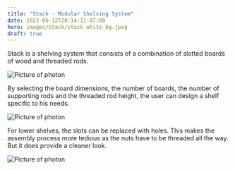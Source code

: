 ```yaml
---
title: "Stack - Modular Shelving System"
date: 2022-06-12T20:14:11-07:00
hero: images/Stack/stack_white_bg.jpeg
draft: true
---
```


Stack is a shelving system that consists of a combination of slotted boards of wood and threaded rods.

![Picture of photon](/images/Stack/STACK_2mx12_5.jpeg)

By selecting the board dimensions, the number of boards, the number of supporting rods and the threaded rod height, the user can design a shelf specific to his needs.

![Picture of photon](/images/Stack/stack_general_hero.jpeg)

For lower shelves, the slots can be replaced with holes. This makes the assembly process more tedious as the nuts have to be threaded all the way. But it does provide a cleaner look.

![Picture of photon](/images/Stack/stack_built.jpeg)
